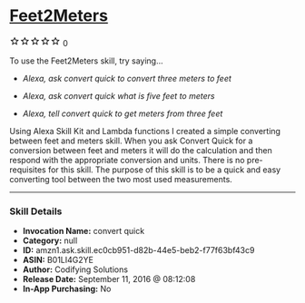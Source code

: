 # [Feet2Meters](http://alexa.amazon.com/#skills/amzn1.ask.skill.ec0cb951-d82b-44e5-beb2-f77f63bf43c9)
![0 stars](../../images/ic_star_border_black_18dp_1x.png)![0 stars](../../images/ic_star_border_black_18dp_1x.png)![0 stars](../../images/ic_star_border_black_18dp_1x.png)![0 stars](../../images/ic_star_border_black_18dp_1x.png)![0 stars](../../images/ic_star_border_black_18dp_1x.png) 0

To use the Feet2Meters skill, try saying...

* *Alexa, ask convert quick to convert three meters to feet*

* *Alexa, ask convert quick what is five feet to meters*

* *Alexa, tell convert quick to get meters from three feet*

Using Alexa Skill Kit and Lambda functions I created a simple converting between feet and meters skill. When you ask Convert Quick for a conversion between feet and meters it will do the calculation and then respond with the appropriate conversion and units. There is no pre-requisites for this skill. The purpose of this skill is to be  a quick and easy converting tool between the two most used measurements.

***

### Skill Details

* **Invocation Name:** convert quick
* **Category:** null
* **ID:** amzn1.ask.skill.ec0cb951-d82b-44e5-beb2-f77f63bf43c9
* **ASIN:** B01LI4G2YE
* **Author:** Codifying Solutions
* **Release Date:** September 11, 2016 @ 08:12:08
* **In-App Purchasing:** No
